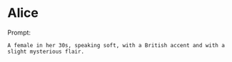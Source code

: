 # Alice

Prompt:

```text
A female in her 30s, speaking soft, with a British accent and with a slight mysterious flair.
```
